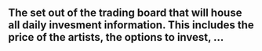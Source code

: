 ## The set out of the trading board that will house all daily invesment information. This includes the price of the artists, the options to invest, ...